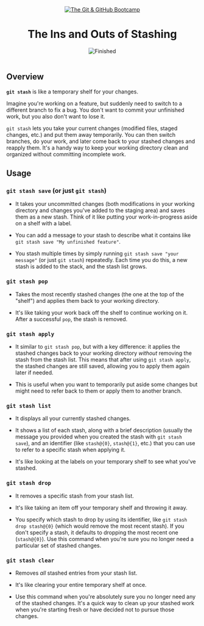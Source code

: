 
<div id="title" align="center">
<a href="https://www.udemy.com/course/git-and-github-bootcamp/">
<img src="https://img.shields.io/badge/The_Git_&amp;_GitHub_Bootcamp-white?logo=udemy&style=for-the-badge&color=D2CBCB" alt="The Git &amp; GitHub Bootcamp" />
</a>
<h1>The Ins and Outs of Stashing</h1>
<img src="https://img.shields.io/badge/Finished-2025--02--01-white?labelColor=2A6041&color=B6EFD4" alt="Finished" />
<br /><br />
</div>

## Overview

**`git stash`** is like a temporary shelf for your changes.

Imagine you're working on a feature, but suddenly need to switch to a different branch to fix a bug. You don't want to commit your unfinished work, but you also don't want to lose it.

`git stash` lets you take your current changes (modified files, staged changes, etc.) and put them away temporarily. You can then switch branches, do your work, and later come back to your stashed changes and reapply them. It's a handy way to keep your working directory clean and organized without committing incomplete work.

## Usage

### `git stash save` (or just `git stash`)

- It takes your uncommitted changes (both modifications in your working directory and changes you've added to the staging area) and saves them as a new stash. Think of it like putting your work-in-progress aside on a shelf with a label.

- You can add a message to your stash to describe what it contains like `git stash save "My unfinished feature"`.

- You stash multiple times by simply running `git stash save "your message"` (or just `git stash`) repeatedly. Each time you do this, a new stash is added to the stack, and the stash list grows.

### `git stash pop`

- Takes the most recently stashed changes (the one at the top of the "shelf") and applies them back to your working directory.

- It's like taking your work back off the shelf to continue working on it. After a successful `pop`, the stash is removed.

### `git stash apply`

- It similar to `git stash pop`, but with a key difference: it applies the stashed changes back to your working directory _without_ removing the stash from the stash list. This means that after using `git stash apply`, the stashed changes are still saved, allowing you to apply them again later if needed.

- This is useful when you want to temporarily put aside some changes but might need to refer back to them or apply them to another branch.

### `git stash list`

- It displays all your currently stashed changes.

- It shows a list of each stash, along with a brief description (usually the message you provided when you created the stash with `git stash save`), and an identifier (like `stash@{0}`, `stash@{1}`, etc.) that you can use to refer to a specific stash when applying it.

- It's like looking at the labels on your temporary shelf to see what you've stashed.

### `git stash drop`

- It removes a specific stash from your stash list.

- It's like taking an item off your temporary shelf and throwing it away.

- You specify which stash to drop by using its identifier, like `git stash drop stash@{0}` (which would remove the most recent stash). If you don't specify a stash, it defaults to dropping the most recent one (`stash@{0}`). Use this command when you're sure you no longer need a particular set of stashed changes.

### `git stash clear`

- Removes _all_ stashed entries from your stash list.

- It's like clearing your entire temporary shelf at once.

- Use this command when you're absolutely sure you no longer need any of the stashed changes. It's a quick way to clean up your stashed work when you're starting fresh or have decided not to pursue those changes.
